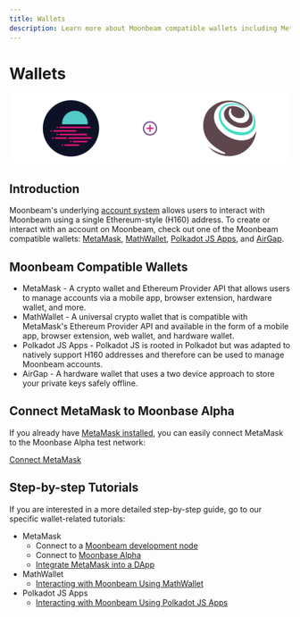 ```yaml
---
title: Wallets
description: Learn more about Moonbeam compatible wallets including MetaMask, MathWallet, Polkadot JS Apps, and AirGap. 
---
```


# Wallets

![Intro diagram](/images/integrations/integrations-truffle-banner.png)

## Introduction

Moonbeam's underlying [account system](/ecosystem/features/unified-accounts/) allows users to interact with Moonbeam using a single Ethereum-style (H160) address. To create or interact with an account on Moonbeam, check out one of the Moonbeam compatible wallets: [MetaMask](https://metamask.io/), [MathWallet](https://mathwallet.org/), [Polkadot JS Apps](https://polkadot.js.org/apps/), and [AirGap](https://airgap.it/).

## Moonbeam Compatible Wallets

- MetaMask - A crypto wallet and Ethereum Provider API that allows users to manage accounts via a mobile app, browser extension, hardware wallet, and more.
- MathWallet - A universal crypto wallet that is compatible with MetaMask's Ethereum Provider API and available in the form of a mobile app, browser extension, web wallet, and hardware wallet.
- Polkadot JS Apps - Polkadot JS is rooted in Polkadot but was adapted to natively support H160 addresses and therefore can be used to manage Moonbeam accounts.
- AirGap - A hardware wallet that uses a two device approach to store your private keys safely offline.

## Connect MetaMask to Moonbase Alpha

If you already have [MetaMask installed](https://metamask.io/download.html), you can easily connect MetaMask to the Moonbase Alpha test network:

<div class="button-wrapper">
    <a href="#" class="md-button connectMetaMask">Connect MetaMask</a>
</div>


## Step-by-step Tutorials

If you are interested in a more detailed step-by-step guide, go to our specific wallet-related tutorials:

- MetaMask
    - Connect to a [Moonbeam development node](/tutorials/local-node/using-metamask/)
    - Connect to [Moonbase Alpha](/tutorials/moonbase-alpha/wallets/metamask/)
    - [Integrate MetaMask into a DApp](/tutorials/moonbase-alpha/wallets/integrate-metamask/)
- MathWallet
    - [Interacting with Moonbeam Using MathWallet](/tutorials/moonbase-alpha/wallets/mathwallet/)
- Polkadot JS Apps
    - [Interacting with Moonbeam Using Polkadot JS Apps](/tutorials/moonbase-alpha/wallets/polkadot-js-apps/)
